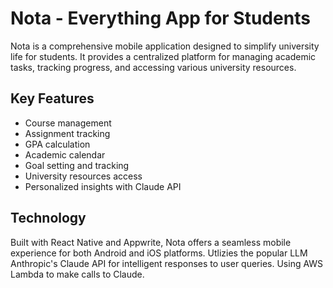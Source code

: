 # Nota - Everything App for Students

Nota is a comprehensive mobile application designed to simplify university life for students. It provides a centralized platform for managing academic tasks, tracking progress, and accessing various university resources.

## Key Features

- Course management
- Assignment tracking
- GPA calculation
- Academic calendar
- Goal setting and tracking
- University resources access
- Personalized insights with Claude API

## Technology

Built with React Native and Appwrite, Nota offers a seamless mobile experience for both Android and iOS platforms.
Utlizies the popular LLM Anthropic's Claude API for intelligent responses to user queries. Using AWS Lambda to make calls to Claude.
